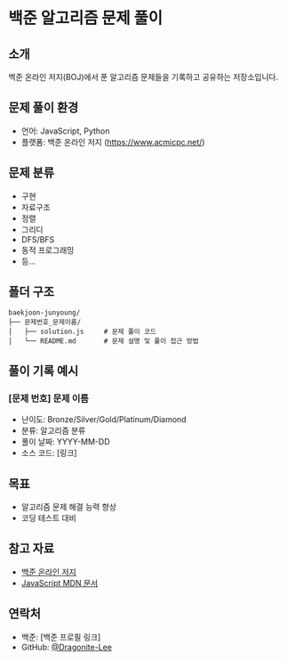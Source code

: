 # 백준 알고리즘 문제 풀이

## 소개
백준 온라인 저지(BOJ)에서 푼 알고리즘 문제들을 기록하고 공유하는 저장소입니다.

## 문제 풀이 환경
- 언어: JavaScript, Python
- 플랫폼: 백준 온라인 저지 (https://www.acmicpc.net/)

## 문제 분류
- 구현
- 자료구조
- 정렬
- 그리디
- DFS/BFS
- 동적 프로그래밍
- 등...

## 폴더 구조
```
baekjoon-junyoung/
├── 문제번호_문제이름/
│   ├── solution.js     # 문제 풀이 코드
│   └── README.md       # 문제 설명 및 풀이 접근 방법
```

## 풀이 기록 예시
### [문제 번호] 문제 이름
- 난이도: Bronze/Silver/Gold/Platinum/Diamond
- 분류: 알고리즘 분류
- 풀이 날짜: YYYY-MM-DD
- 소스 코드: [링크]

## 목표
- 알고리즘 문제 해결 능력 향상
- 코딩 테스트 대비

## 참고 자료
- [백준 온라인 저지](https://www.acmicpc.net/)
- [JavaScript MDN 문서](https://developer.mozilla.org/ko/)

## 연락처
- 백준: [백준 프로필 링크]
- GitHub: [@Dragonite-Lee](https://github.com/Dragonite-Lee)
